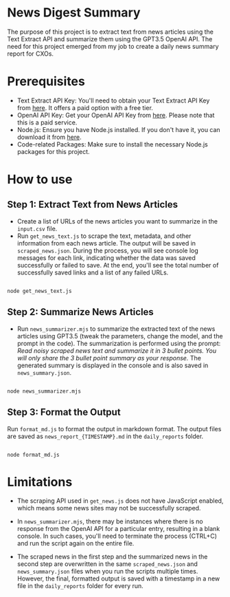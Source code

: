 # News Digest Summary
The purpose of this project is to extract text from news articles using the Text Extract API and summarize them using the GPT3.5 OpenAI API. The need for this project emerged from my job to create a daily news summary report for CXOs.

# Prerequisites

- Text Extract API Key: You'll need to obtain your Text Extract API Key from [here](https://rapidapi.com/altanalys/api/text-extract7). It offers a paid option with a free tier.
- OpenAI API Key: Get your OpenAI API Key from [here](https://platform.openai.com/account/api-keys). Please note that this is a paid service.
- Node.js: Ensure you have Node.js installed. If you don't have it, you can download it from [here](https://nodejs.org/en).
- Code-related Packages: Make sure to install the necessary Node.js packages for this project.

# How to use
## Step 1: Extract Text from News Articles
- Create a list of URLs of the news articles you want to summarize in the `input.csv` file.
- Run `get_news_text.js` to scrape the text, metadata, and other information from each news article. The output will be saved in `scraped_news.json`. During the process, you will see console log messages for each link, indicating whether the data was saved successfully or failed to save. At the end, you'll see the total number of successfully saved links and a list of any failed URLs.
```

node get_news_text.js
```  

## Step 2: Summarize News Articles
- Run `news_summarizer.mjs` to summarize the extracted text of the news articles using GPT3.5 (tweak the parameters, change the model, and the prompt in the code). The summarization is performed using the prompt: _Read noisy scraped news text and summarize it in 3 bullet points. You will only share the 3 bullet point summary as your response._ The generated summary is displayed in the console and is also saved in `news_summary.json`.
```

node news_summarizer.mjs
```

## Step 3: Format the Output
Run `format_md.js` to format the output in markdown format. The output files are saved as `news_report_{TIMESTAMP}.md` in the `daily_reports` folder.

```

node format_md.js
```

# Limitations

- The scraping API used in `get_news.js` does not have JavaScript enabled, which means some news sites may not be successfully scraped.

- In `news_summarizer.mjs`, there may be instances where there is no response from the OpenAI API for a particular entry, resulting in a blank console. In such cases, you'll need to terminate the process (CTRL+C) and run the script again on the entire file.

- The scraped news in the first step and the summarized news in the second step are overwritten in the same `scraped_news.json` and `news_summary.json` files when you run the scripts multiple times. However, the final, formatted output is saved with a timestamp in a new file in the `daily_reports` folder for every run.
